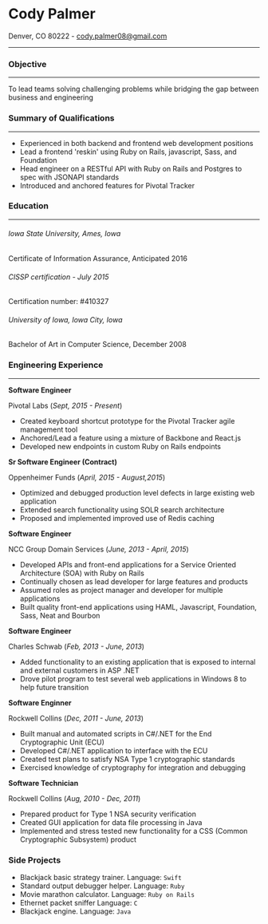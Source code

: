 # Cody Palmer
Denver, CO 80222 - cody.palmer08@gmail.com

---

### Objective

___

To lead teams solving challenging problems while bridging the gap between business and engineering

### Summary of Qualifications

---

- Experienced in both backend and frontend web development positions
- Lead a frontend 'reskin' using Ruby on Rails, javascript, Sass, and Foundation
- Head engineer on a RESTful API with Ruby on Rails and Postgres to spec with JSONAPI standards
- Introduced and anchored features for Pivotal Tracker

### Education

---

###### Iowa State University, Ames, Iowa
Certificate of Information Assurance, Anticipated 2016

###### CISSP certification - July 2015
Certification number: #410327

###### University of Iowa, Iowa City, Iowa
Bachelor of Art in Computer Science, December 2008

### Engineering Experience

---

**Software Engineer**

Pivotal Labs	(_Sept, 2015 - Present_)

- Created keyboard shortcut prototype for the Pivotal Tracker agile management tool
- Anchored/Lead a feature using a mixture of Backbone and React.js
- Developed new endpoints in custom Ruby on Rails endpoints

**Sr Software Engineer (Contract)**

Oppenheimer Funds	(_April, 2015 - August,2015_)

- Optimized and debugged production level defects in large existing web application
- Extended search functionality using SOLR search architecture
- Proposed and implemented improved use of Redis caching

**Software Engineer**

NCC Group Domain Services	(_June, 2013 - April, 2015_)

- Developed APIs and front-end applications for a Service Oriented Architecture (SOA) with Ruby on Rails
- Continually chosen as lead developer for large features and products
- Assumed roles as project manager and developer for multiple applications
- Built quality front-end applications using HAML, Javascript, Foundation, Sass, Neat and Bourbon

**Software Engineer**

Charles Schwab	(_Feb, 2013 - June, 2013_)

- Added functionality to an existing application that is exposed to internal and external customers in ASP .NET
- Drove pilot program to test several web applications in Windows 8 to help future transition

**Software Enginner**

Rockwell Collins (_Dec, 2011 - June, 2013_)

- Built manual and automated scripts in C#/.NET for the End Cryptographic Unit (ECU)
- Developed C#/.NET application to interface with the ECU
- Created test plans to satisfy NSA Type 1 cryptographic standards
- Exercised knowledge of cryptography for integration and debugging

**Software Technician**

Rockwell Collins (_Aug, 2010 - Dec, 2011_)

- Prepared product for Type 1 NSA security verification 
- Created GUI application for data file processing in Java
- Implemented and stress tested new functionality for a CSS (Common Cryptographic Subsystem) product

### Side Projects

- Blackjack basic strategy trainer.  Language: `Swift`
- Standard output debugger helper. Language: `Ruby`
- Movie marathon calculator. Language: `Ruby on Rails`
- Ethernet packet sniffer Language: `C`
- Blackjack engine. Language: `Java`
